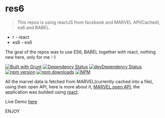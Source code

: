 # res6
> This repos is using reactJS from facebook and MARVEL API(Cached), es6 and BABEL.

* r - react
* es6 - es6

The goal of the repos was to use ES6, BABEL together with react, nothing new here, only for me :-)



[![Built with Grunt](https://cdn.gruntjs.com/builtwith.png)](http://gruntjs.com/)
[![Dependency Status](https://david-dm.org/OmerHerera/res6.svg?theme=shields.io)](https://david-dm.org/OmerHerera/res6)
[![devDependency Status](https://david-dm.org/OmerHerera/res6/dev-status.svg?theme=shields.io)](https://david-dm.org/OmerHerera/res6#info=devDependencies)
[![npm version](https://badge.fury.io/js/res6.svg)](http://badge.fury.io/js/res6)
[![npm downloads](https://img.shields.io/npm/dm/res6.svg)](https://img.shields.io/npm/dm/res6.svg)
[![NPM](https://nodei.co/npm/res6.png?downloads=true&downloadRank=true&stars=true)](https://nodei.co/npm/res6/)

All the marvel data is fetched from MARVEL(currently cached into a file), using their open API, here is more about it, [MARVEL open API](http://developer.marvel.com/), the application was builded using [react](https://facebook.github.io/react/).

Live Demo [here](http://omerherera.github.io/res6/)

ENJOY
